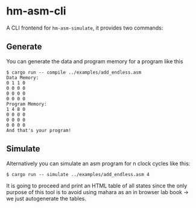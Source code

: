 # hm-asm-cli

A CLI frontend for `hm-asm-simulate`, it provides two commands:

## Generate
You can generate the data and program memory for a program like this
```
$ cargo run -- compile ../examples/add_endless.asm
Data Memory:
0 1 1 0
0 0 0 0
0 0 0 0
0 0 0 0
Program Memory:
1 4 8 0
0 0 0 0
0 0 0 0
0 0 0 0
And that's your program!
```

## Simulate
Alternatively you can simulate an asm program for n clock cycles like this:
```
$ cargo run -- simulate ../examples/add_endless.asm 4
```
It is going to proceed and print an HTML table of all states since the only purpose of this tool is to avoid using
mahara as an in browser lab book -> we just autogenerate the tables.
